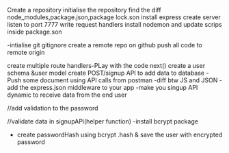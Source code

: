 Create a repository
initialise the repository
find the diff node_modules,package.json,package lock.son
install express create server
listen to port 7777
write request handlers
install nodemon and update scrips inside package.son

-intialise  git
  gitignore
  create a remote repo on github
  push all code to remote origin



  create multiple route handlers-PLay with the code
  next()
  create a user schema &user model
  create POST/signup API to add data to database
-Push some document using API calls from postman
-diff btw JS and JSON
  -add the express.json middleware to your app
  -make you singup API dynamic to receive data from the end user 

  //add validation to the password

  //validate data in signupAPi(helper function)
  -install bcrypt package
  - create passwordHash using bcrypt .hash & save the user with encrypted password